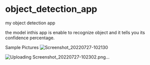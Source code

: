 # object_detection_app
my object detection app

the model inthis app is enable to recognize object and it tells you its confidence percentage.

Sample Pictures
![Screenshot_20220727-102130](https://user-images.githubusercontent.com/97894246/181190819-0ec4f8fa-292d-4b24-996c-c2ed0b0242e5.png)


![Uploading Screenshot_20220727-102302.png…]()
